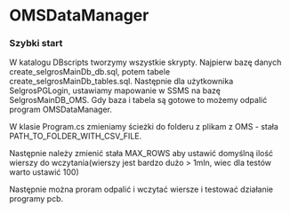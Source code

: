 # OMSDataManager

### Szybki start

W katalogu DBscripts tworzymy wszystkie skrypty. Najpierw bazę danych create_selgrosMainDb_db.sql, potem tabele create_selgrosMainDb_tables.sql.
Następnie dla użytkownika SelgrosPGLogin, ustawiamy mapowanie w SSMS na bazę SelgrosMainDB_OMS.
Gdy baza i tabela są gotowe to możemy odpalić program OMSDataManager. 

W klasie Program.cs zmieniamy ścieżki do folderu z plikam z OMS - stała PATH_TO_FOLDER_WITH_CSV_FILE.

Następnie należy zmienić stała MAX_ROWS aby ustawić domyślną ilość wierszy do wczytania(wierszy jest bardzo dużo > 1mln, wiec dla testów warto ustawić 100)

Następnie można proram odpalić i wczytać wiersze i testować działanie programy pcb.
